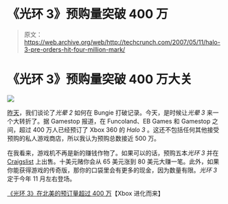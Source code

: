 # 《光环 3》预购量突破 400 万

> 原文：<https://web.archive.org/web/http://techcrunch.com/2007/05/11/halo-3-pre-orders-hit-four-million-mark/>

# 《光环 3》预购量突破 400 万大关

![](img/e40c9446cdd6aad4a0016c663fa2899f.png)

[昨天](https://web.archive.org/web/20220121222356/http://crunchgear.com/2007/05/10/halo-2-hits-the-5-million-mark/)，我们谈论了*光晕 2* 如何在 Bungie 打破记录。今天，是时候让*光晕 3* 来一个大转折了。据 Gamestop 报道，在 Funcoland、EB Games 和 Gamestop 之间，超过 400 万人已经预订了 Xbox 360 的 *Halo 3* 。这还不包括任何其他接受预购的私人游戏商店，所以我认为预购总数接近 500 万。

在我看来，游戏机不再是新的赚钱作物了。如果可以的话，预购五本*光环 3* 并在 [Craigslist](https://web.archive.org/web/20220121222356/http://www.craigslist.org/) 上出售。十美元赌你会从 65 美元涨到 80 美元大赚一笔。此外，如果你能获得游戏的传奇版，那你的口袋里会有更多的现金，因为数量有限。*光环 3* 定于今年 11 月左右登场。

[《光环 3》在北美的预订量超过 400 万](https://web.archive.org/web/20220121222356/http://www.xe360.com/article/Halo_3/3837.html)【Xbox 进化而来】